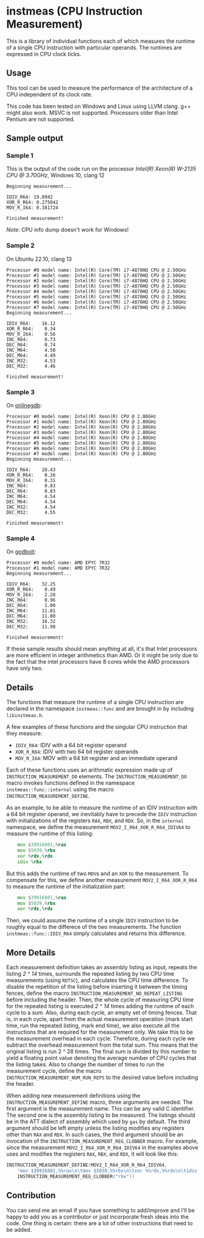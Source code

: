 # instmeas (CPU Instruction Measurement)
This is a library of individual functions each of which measures the runtime of 
a single CPU instruction with particular operands. The runtimes are expressed
in CPU clock ticks.

## Usage
This tool can be used to measure the performance of the architecture of a 
CPU independent of its clock rate. 

This code has been tested on Windows and Linux using LLVM clang. g++ might 
also work. MSVC is not supported. Processors older than Intel Pentium are not
supported.

## Sample output
### Sample 1
This is the output of the code run on the processor 
_Intel(R) Xeon(R) W-2135 CPU @ 3.70GHz_, Windows 10, clang 12

```
Beginning measurement...

IDIV_R64: 19.8942
XOR_R_R64: 0.275042
MOV_R_I64: 0.381724

Finished measurement!
```
_Note_: CPU info dump doesn't work for Windows!

### Sample 2
On Ubuntu 22.10, clang 13
```
Processor #0 model name: Intel(R) Core(TM) i7-4870HQ CPU @ 2.50GHz
Processor #1 model name: Intel(R) Core(TM) i7-4870HQ CPU @ 2.50GHz
Processor #2 model name: Intel(R) Core(TM) i7-4870HQ CPU @ 2.50GHz
Processor #3 model name: Intel(R) Core(TM) i7-4870HQ CPU @ 2.50GHz
Processor #4 model name: Intel(R) Core(TM) i7-4870HQ CPU @ 2.50GHz
Processor #5 model name: Intel(R) Core(TM) i7-4870HQ CPU @ 2.50GHz
Processor #6 model name: Intel(R) Core(TM) i7-4870HQ CPU @ 2.50GHz
Processor #7 model name: Intel(R) Core(TM) i7-4870HQ CPU @ 2.50GHz
Beginning measurement...

IDIV_R64:    16.12
XOR_R_R64:    0.34
MOV_R_I64:    0.56
INC_R64:      0.73
DEC_R64:      0.74
INC_M64:      4.50
DEC_M64:      4.49
INC_M32:      4.53
DEC_M32:      4.46

Finished measurement!
```

### Sample 3
On [onlinegdb](https://onlinegdb.com/ukpcDivEM):

```
Processor #0 model name: Intel(R) Xeon(R) CPU @ 2.80GHz
Processor #1 model name: Intel(R) Xeon(R) CPU @ 2.80GHz
Processor #2 model name: Intel(R) Xeon(R) CPU @ 2.80GHz
Processor #3 model name: Intel(R) Xeon(R) CPU @ 2.80GHz
Processor #4 model name: Intel(R) Xeon(R) CPU @ 2.80GHz
Processor #5 model name: Intel(R) Xeon(R) CPU @ 2.80GHz
Processor #6 model name: Intel(R) Xeon(R) CPU @ 2.80GHz
Processor #7 model name: Intel(R) Xeon(R) CPU @ 2.80GHz
Beginning measurement...

IDIV_R64:    20.43
XOR_R_R64:    0.26
MOV_R_I64:    0.31
INC_R64:      0.83
DEC_R64:      0.83
INC_M64:      4.54
DEC_M64:      4.54
INC_M32:      4.54
DEC_M32:      4.55

Finished measurement!
```

### Sample 4
On [godbolt](https://godbolt.org/):

```
Processor #0 model name: AMD EPYC 7R32
Processor #1 model name: AMD EPYC 7R32
Beginning measurement...

IDIV_R64:    32.25
XOR_R_R64:    0.49
MOV_R_I64:    2.28
INC_R64:      0.96
DEC_R64:      1.00
INC_M64:     11.81
DEC_M64:     11.00
INC_M32:     16.32
DEC_M32:     11.90

Finished measurement!
```

If these sample results should mean anything at all, it's that Intel processors
are more efficient in integer arithmetics than AMD. Or it might be only due 
to the fact that the intel processors have 8 cores while the AMD processors
have only two.

## Details
The functions that measure the runtime of a single CPU instruction are declared 
in the namespace `instmeas::func` and are brought in by including 
`libinstmeas.h`.

A few examples of these functions and the singular CPU instruction that they 
measure:
- `IDIV_R64`: IDIV with a 64 bit register operand
- `XOR_R_R64`: IDIV with two 64 bit register operands
- `MOV_R_I64`: MOV with a 64 bit register and an immediate operand

Each of these functions uses an arithmatic expression made up of 
`INSTRUCTION_MEASUREMENT_DO` elements. The `INSTRUCTION_MEASUREMENT_DO` macro
invokes functions defined in the namespace `instmeas::func::internal` using 
the macro `INSTRUCTION_MEASUREMENT_DEFINE`.

As an example, to be able to measure the runtime of an IDIV instruction with a 
64 bit register operand, we inevitably have to precede the `IDIV` instruction 
with initializations of the registers `RAX`, `RBX`, and `RDX`. So, in the 
`internal` namespace, we define the measurement `MOV2_I_R64_XOR_R_R64_IDIV64` 
to measure the runtime of this listing:

```asm
    mov $39916801,%rax
    mov $5039,%rbx
    xor %rdx,%rdx
    idiv %rbx
```

But this adds the runtime of two `MOV`s and an `XOR` to the measurement. 
To compensate for this, we define another measurement `MOV2_I_R64_XOR_R_R64` 
to measure the runtime of the initialization part:

```asm
    mov $39916801,%rax
    mov $5039,%rbx
    xor %rdx,%rdx
```

Then, we could assume the runtime of a single `IDIV` instruction to be roughly 
equal to the differece of the two measurements. The function 
`instmeas::func::IDIV_R64` simply calculates and returns this difference.

## More Details
Each measurement definition takes an assembly listing as input, repeats the
listing _2 ^ 14_ times, surrounds the repeated listing by two CPU time 
measurements (using `RDTSC`), and calculates the CPU time difference. To 
disable the repetition of the listing before inserting it between the timing
fences, define the macro `INSTRUCTION_MEASUREMENT_NO_REPEAT_LISTING` before 
including the header. Then, the whole cycle of measuring CPU time for the 
repeated listing is executed _2 ^ 14_ times adding the runtime of each cycle 
to a sum. Also, during each cycle, an empty set of timing fences. That is, in 
each cycle, apart from the actual measurement operation (mark start time, run
the repeated listing, mark end time), we also execute all the 
instructions that are required for the measurement only. We take this to be
the measurement overhead in each cycle. Therefore, during each cycle we
subtract the overhead measurement from the total sum. This means that the 
original listing is run 2 ^ 28 times. The final sum is divided by this number to 
yield a floating point value denoting the average number of CPU cycles that
the listing takes. Also to change the number of times to run the measurement
cycle, define the macro `INSTRUCTION_MEASUREMENT_NUM_RUN_REPS` to the desired
value before including the header.

When adding new measurement definitions using the 
`INSTRUCTION_MEASUREMENT_DEFINE` macro, three arguments are needed. The first 
argument is the measurement name. This can be any valid C identifier. 
The second one is the assembly listing to be measured. The listings should be
in the ATT dialect of assembly which used by `gas` by default. 
The third argument should be left empty unless the listing modifies any 
registers other than `RAX` and `RDX`. In such cases, the third argument 
should be an invocation of the `INSTRUCTION_MEASUREMENT_REG_CLOBBER` 
macro. For example, since the measurement `MOV2_I_R64_XOR_R_R64_IDIV64` in the
examples above uses and modifies the registers `RAX`, `RBX`, and `RDX`, it 
will look like this:
```C++
INSTRUCTION_MEASUREMENT_DEFINE(MOV2_I_R64_XOR_R_R64_IDIV64, 
    "mov $39916801,%%rax\n\tmov $5039,%%rbx\n\txor %%rdx,%%rdx\n\tidiv %%rbx",
    INSTRUCTION_MEASUREMENT_REG_CLOBBER("rbx"))
```

## Contribution
You can send me an email if you have something to add/improve and I'll be happy 
to add you as a contributor or just incorporate fresh ideas into the code.
One thing is certain: there are a lot of other instructions that need to be 
added.
